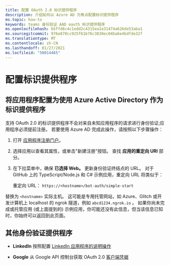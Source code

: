 ```yaml
---
title: 配置 OAuth 2.0 标识提供程序
description: 介绍如何以 Azure AD 为焦点配置标识提供程序
ms.topic: how-to
keywords: teams 身份验证 AAD oauth 标识提供程序
ms.openlocfilehash: b5ffd6c4c1edd2c4315ea1e31474a626de53aba1
ms.sourcegitcommit: 976e870cc925f61b76c3830ec04ba6e4bdfde32f
ms.translationtype: MT
ms.contentlocale: zh-CN
ms.lasthandoff: 01/27/2021
ms.locfileid: "50014465"
---
```

# <a name="configure-identity-providers"></a>配置标识提供程序

## <a name="configuring-an-application-to-use-azure-active-directory-as-an-identity-provider"></a>将应用程序配置为使用 Azure Active Directory 作为标识提供程序

支持 OAuth 2.0 的标识提供程序不会对来自未知应用程序的请求进行身份验证;应用程序必须提前注册。 若要使用 Azure AD 完成此操作，请按照以下步骤操作：

1. 打开 [应用程序注册门户](https://ms.portal.azure.com/#blade/Microsoft_AAD_RegisteredApps/ApplicationsListBlade)。

2. 选择应用以查看其属性，或单击"新建注册"按钮。 查找 **应用的重定向 URI** 部分。

3. 在下拉菜单中，确保 **已选择 Web。** 更新身份验证终结点的 URL。 对于 GitHub 上的 TypeScript/Node.js 和 C# 示例应用，重定向 URL 将类似于：

    重定向 URL： `https://<hostname>/bot-auth/simple-start`

替换为 `<hostname>` 实际主机。 这可能是专用托管网站，如 Azure、Glitch 或开发计算机上 localhost 的 ngrok 隧道，例如 `abcd1234.ngrok.io` 。 如果你尚未完成或托管应用 (或上面提到的) 示例应用，你可能还没有此信息，但当该信息已知时，你始终可以返回到此页面。

## <a name="other-authentication-providers"></a>其他身份验证提供程序

* **LinkedIn** 按照配置 [LinkedIn 应用程序的说明操作](https://developer.linkedin.com/docs/oauth2)

* **Google** 从 Google API 控制台获取 OAuth 2.0 [客户端凭据](https://console.developers.google.com/)
